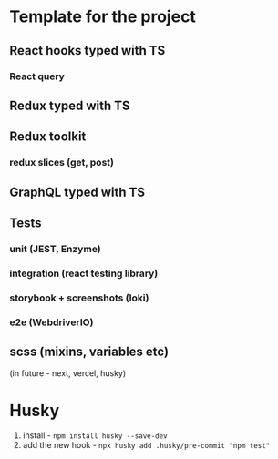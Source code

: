 # Template for the project

## React hooks typed with TS

### React query

## Redux typed with TS

## Redux toolkit

### redux slices (get, post)

## GraphQL typed with TS

## Tests

### unit (JEST, Enzyme)

### integration (react testing library)

### storybook + screenshots (loki)

### e2e (WebdriverIO)

## scss (mixins, variables etc)

(in future - next, vercel, husky)

# Husky
1. install - `npm install husky --save-dev`
2. add the new hook - `npx husky add .husky/pre-commit "npm test"`
